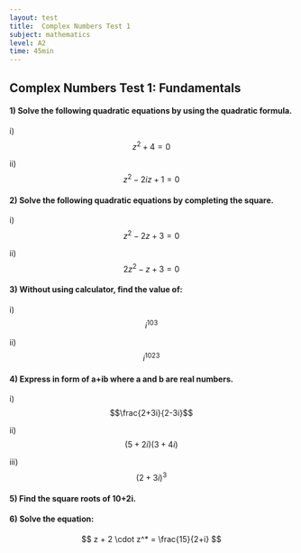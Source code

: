```yaml
---
layout: test
title:  Complex Numbers Test 1
subject: mathematics
level: A2
time: 45min
---
```


## Complex Numbers Test 1: Fundamentals

#### 1) Solve the following quadratic equations by using the quadratic formula.

i) $$z^2 + 4 = 0$$

ii) $$z^2 - 2iz + 1 = 0$$

#### 2) Solve the following quadratic equations by completing the square.

i) $$z^2 - 2z + 3 = 0$$

ii) $$2z^2 - z + 3 = 0$$


#### 3) Without using calculator, find the value of:

i) $$i^{103}$$

ii) $$i^{1023}$$


#### 4) Express in form of a+ib where a and b are real numbers.

i) $$\frac{2+3i}{2-3i}$$

ii) $$(5+2i)(3+4i)$$

iii) $$(2+3i)^3$$

#### 5) Find the square roots of 10+2i.

#### 6) Solve the equation:
$$ z + 2 \cdot z^* = \frac{15}{2+i} $$
